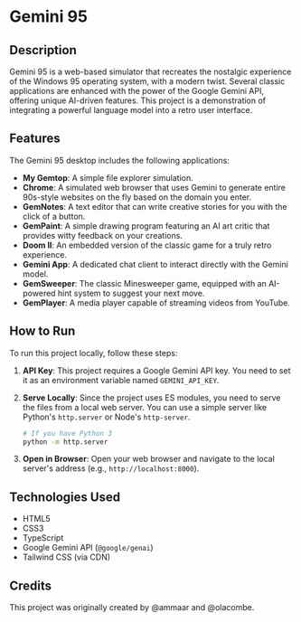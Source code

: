 # Gemini 95

## Description

Gemini 95 is a web-based simulator that recreates the nostalgic experience of the Windows 95 operating system, with a modern twist. Several classic applications are enhanced with the power of the Google Gemini API, offering unique AI-driven features. This project is a demonstration of integrating a powerful language model into a retro user interface.

## Features

The Gemini 95 desktop includes the following applications:

*   **My Gemtop**: A simple file explorer simulation.
*   **Chrome**: A simulated web browser that uses Gemini to generate entire 90s-style websites on the fly based on the domain you enter.
*   **GemNotes**: A text editor that can write creative stories for you with the click of a button.
*   **GemPaint**: A simple drawing program featuring an AI art critic that provides witty feedback on your creations.
*   **Doom II**: An embedded version of the classic game for a truly retro experience.
*   **Gemini App**: A dedicated chat client to interact directly with the Gemini model.
*   **GemSweeper**: The classic Minesweeper game, equipped with an AI-powered hint system to suggest your next move.
*   **GemPlayer**: A media player capable of streaming videos from YouTube.

## How to Run

To run this project locally, follow these steps:

1.  **API Key**: This project requires a Google Gemini API key. You need to set it as an environment variable named `GEMINI_API_KEY`.

2.  **Serve Locally**: Since the project uses ES modules, you need to serve the files from a local web server. You can use a simple server like Python's `http.server` or Node's `http-server`.
    ```bash
    # If you have Python 3
    python -m http.server
    ```

3.  **Open in Browser**: Open your web browser and navigate to the local server's address (e.g., `http://localhost:8000`).

## Technologies Used

*   HTML5
*   CSS3
*   TypeScript
*   Google Gemini API (`@google/genai`)
*   Tailwind CSS (via CDN)

## Credits

This project was originally created by @ammaar and @olacombe.
